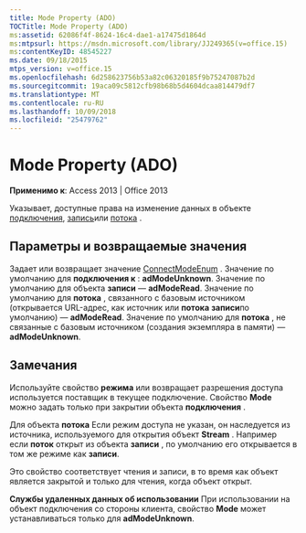 ```yaml
---
title: Mode Property (ADO)
TOCTitle: Mode Property (ADO)
ms:assetid: 62086f4f-8624-16c4-dae1-a17475d1864d
ms:mtpsurl: https://msdn.microsoft.com/library/JJ249365(v=office.15)
ms:contentKeyID: 48545227
ms.date: 09/18/2015
mtps_version: v=office.15
ms.openlocfilehash: 6d258623756b53a82c06320185f9b75247087b2d
ms.sourcegitcommit: 19aca09c5812cfb98b68b5d4604dcaa814479df7
ms.translationtype: MT
ms.contentlocale: ru-RU
ms.lasthandoff: 10/09/2018
ms.locfileid: "25479762"
---
```

# <a name="mode-property-ado"></a>Mode Property (ADO)


**Применимо к**: Access 2013 | Office 2013

Указывает, доступные права на изменение данных в объекте [подключения](connection-object-ado.md), [запись](record-object-ado.md)или [потока](stream-object-ado.md) .

## <a name="settings-and-return-values"></a>Параметры и возвращаемые значения

Задает или возвращает значение [ConnectModeEnum](connectmodeenum.md) . Значение по умолчанию для **подключения к** : **adModeUnknown**. Значение по умолчанию для объекта **записи** — **adModeRead**. Значение по умолчанию для **потока** , связанного с базовым источником (открывается URL-адрес, как источник или **потока** **записи**по умолчанию) — **adModeRead**. Значение по умолчанию для **потока** , не связанные с базовым источником (создания экземпляра в памяти) — **adModeUnknown**.

## <a name="remarks"></a>Замечания

Используйте свойство **режима** или возвращает разрешения доступа используется поставщик в текущее подключение. Свойство **Mode** можно задать только при закрытии объекта **подключения** .

Для объекта **потока** Если режим доступа не указан, он наследуется из источника, используемого для открытия объект **Stream** . Например если **поток** открыт из объекта **записи** , по умолчанию его открывается в том же режиме как **записи**.

Это свойство соответствует чтения и записи, в то время как объект является закрытой и только для чтения, когда объект открыт.

**Службы удаленных данных об использовании** При использовании на объект подключения со стороны клиента, свойство **Mode** может устанавливаться только для **adModeUnknown**.

